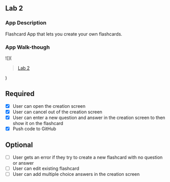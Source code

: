## Lab 2

### App Description
Flashcard App that lets you create your own flashcards.

### App Walk-though
![](<blockquote class="imgur-embed-pub" lang="en" data-id="a/XPLcWyy"  ><a href="//imgur.com/a/XPLcWyy">Lab 2</a></blockquote><script async src="//s.imgur.com/min/embed.js" charset="utf-8"></script>)

## Required
- [x] User can open the creation screen
- [x] User can cancel out of the creation screen
- [x] User can enter a new question and answer in the creation screen to then show it on the flashcard
- [x] Push code to GitHub
## Optional
- [ ] User gets an error if they try to create a new flashcard with no question or answer
- [ ] User can edit existing flashcard
- [ ] User can add multiple choice answers in the creation screen
